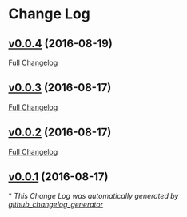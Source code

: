 # Change Log

## [v0.0.4](https://github.com/vghn/puppet-docker/tree/v0.0.4) (2016-08-19)
[Full Changelog](https://github.com/vghn/puppet-docker/compare/v0.0.3...v0.0.4)

## [v0.0.3](https://github.com/vghn/puppet-docker/tree/v0.0.3) (2016-08-17)
[Full Changelog](https://github.com/vghn/puppet-docker/compare/v0.0.2...v0.0.3)

## [v0.0.2](https://github.com/vghn/puppet-docker/tree/v0.0.2) (2016-08-17)
[Full Changelog](https://github.com/vghn/puppet-docker/compare/v0.0.1...v0.0.2)

## [v0.0.1](https://github.com/vghn/puppet-docker/tree/v0.0.1) (2016-08-17)


\* *This Change Log was automatically generated by [github_changelog_generator](https://github.com/skywinder/Github-Changelog-Generator)*